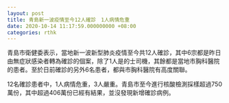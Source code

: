```yaml
---
layout: post
title: 青島新一波疫情至今12人確診　1人病情危重
date: 2020-10-14 11:17:59.000000000 +08:00
categories: rthk
---
```


青島市衛健委表示，當地新一波新型肺炎疫情至今共12人確診，其中6宗都是昨日由無症狀感染者轉為確診的個案，除了1人是的士司機，其餘都是當地市胸科醫院的患者。至於日前確診的另外6名患者，都與市胸科醫院有高度關聯。

12名確診患者中，1人病情危重，3人嚴重。青島市至今進行核酸檢測採樣超過750萬份，其中超過406萬份已經有結果，並沒發現新增確診病例。
